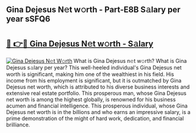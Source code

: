 ## Gina Dejesus N𝚎t w𝚘rth - Part-E8B S𝚊lary per year sSFQ6

# <h2><a href="http://gc1j4b2.nevu.top/?p=Gina+Dejesus">🔗 👉🔴 Gina Dejesus N𝚎t w𝚘rth - S𝚊lary</a></h2>

[![Gina Dejesus N𝚎t W𝚘rth](https://i.imgur.com/Oavwk0R.jpeg)](http://gc1j4b2.nevu.top/?p=Gina+Dejesus)
What is Gina Dejesus n𝚎t w𝚘rth? What is Gina Dejesus s𝚊lary per year?
This well-heeled individual's Gina Dejesus net worth is significant, making him one of the wealthiest in his field. His income from his employment is significant, but it is outmatched by Gina Dejesus net worth, which is attributed to his diverse business interests and extensive real estate portfolio. This prosperous man, whose Gina Dejesus net worth is among the highest globally, is renowned for his business acumen and financial intelligence. This prosperous individual, whose Gina Dejesus net worth is in the billions and who earns an impressive salary, is a prime demonstration of the might of hard work, dedication, and financial brilliance.
